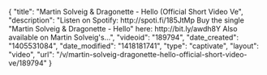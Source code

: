 {
    "title": "Martin Solveig & Dragonette - Hello (Official Short Video Ve",
    "description": "Listen on Spotify: http:\/\/spoti.fi\/185JtMp Buy the single \"Martin Solveig & Dragonette - Hello\" here: http:\/\/bit.ly\/awdh8Y Also available on Martin Solveig's...",
    "videoid": "189794",
    "date_created": "1405531084",
    "date_modified": "1418181741",
    "type": "captivate",
    "layout": "video",
    "url": "\/v\/martin-solveig-dragonette-hello-official-short-video-ve\/189794"
}